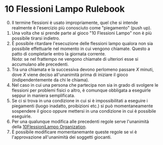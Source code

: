 # 10 Flessioni Lampo Rulebook

0. Il termine flessioni è usato impropriamente, quel che si intende realmente è l'esercizio più conosciuto come "piegamento" (push up).
1. Una volta che si prende parte al gioco "10 Flessioni Lampo" non è più possibile tirarsi indietro.
2. È possibile ritardare l'esecuzione delle flessioni lampo qualora non sia possibile effettuarle nel momento in cui vengono chiamate. Questo a patto di completarle entro la giornata corrente.  
_Nota_: se nel frattempo ne vengono chiamate di ulteriori esse si accumulano alle precedenti.
3. Tra una chiamata e la successiva devono perlomeno passare _X_ minuti, dove _X_ viene deciso all'unanimità prima di iniziare il gioco (indipendentemente da chi le chiama).
4. Nel caso in cui una persona che partecipa non sia in grado di svolgere le flessioni per problemi fisici o altro, è comunque obbligata a eseguirle seppur in maniera semplificata.
5. Se ci si trova in una condizione in cui si è impossibilitati a eseguire i piegamenti (luogo inadatto, proibizioni etc.) si può momentaneamente sospendere il gioco oppure mettersi in una condizione in cui è possibile eseguirle.
6. Per una qualunque modifica alle precedenti regole serve l'unanimità della [10FlessioniLampo Organization](https://github.com/10FlessioniLampo).
7. È possibile modificare momentanemante queste regole se vi è l'approvazione all'unanimità dei soggetti giocanti.
